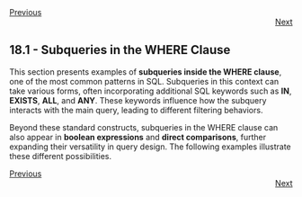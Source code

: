 <div align="left">
    <a href="./18 - examples.md">Previous</a>
</div>
<div align="right">
  <a href="./18.1.1 - IN-vs-EXISTS.md">Next</a>
</div>

## 18.1 - Subqueries in the WHERE Clause  

This section presents examples of **subqueries inside the WHERE clause**, one of the most common patterns in SQL. Subqueries in this context can take various forms, often incorporating additional SQL keywords such as **IN**, **EXISTS**, **ALL**, and **ANY**. These keywords influence how the subquery interacts with the main query, leading to different filtering behaviors.  

Beyond these standard constructs, subqueries in the WHERE clause can also appear in **boolean expressions** and **direct comparisons**, further expanding their versatility in query design. The following examples illustrate these different possibilities.  


<div align="left">
    <a href="./18 - examples.md">Previous</a>
</div>
<div align="right">
  <a href="./18.1.1 - IN-vs-EXISTS.md">Next</a>
</div>
